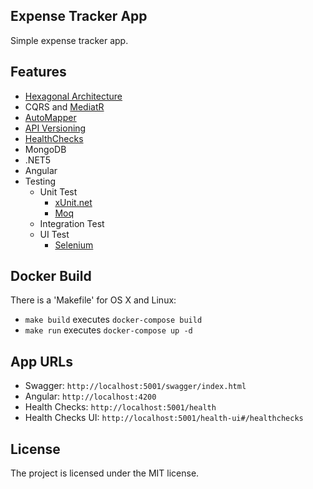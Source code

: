 ﻿
Expense Tracker App
--------
Simple expense tracker app.

Features
--------
-  [Hexagonal Architecture](https://en.wikipedia.org/wiki/Hexagonal_architecture_(software))
- CQRS and [MediatR](https://github.com/jbogard/MediatR)
- [AutoMapper](http://automapper.org)
- [API Versioning](https://github.com/dotnet/aspnet-api-versioning)
- [HealthChecks](https://github.com/Xabaril/AspNetCore.Diagnostics.HealthChecks)
- MongoDB
- .NET5
- Angular
- Testing
   - Unit Test
	   -  [xUnit.net](https://github.com/xunit/xunit)
	   -  [Moq](https://github.com/moq/moq)
	- Integration Test
	- UI Test
		- [Selenium](https://www.selenium.dev/) 

## Docker Build

There is a 'Makefile' for OS X and Linux:

- `make build` executes `docker-compose build`
- `make run` executes `docker-compose up -d`

## App URLs

- Swagger: `http://localhost:5001/swagger/index.html`
- Angular: `http://localhost:4200`
- Health Checks: `http://localhost:5001/health`
- Health Checks UI: `http://localhost:5001/health-ui#/healthchecks`

License
-------
The project is licensed under the MIT license.
